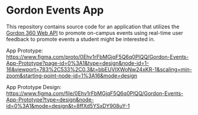# Gordon Events App

This repository contains source code for an application that utilizes the [Gordon 360 Web API](https://github.com/gordon-cs/gordon-360-api) to promote on-campus events using real-time user feedback to promote events a student might be interested in. 


App Prototype: https://www.figma.com/proto/0Ehv1rFbMGjqF5Q6q0PlQQ/Gordon-Events-App-Prototype?page-id=0%3A1&type=design&node-id=1-16&viewport=783%2C533%2C0.3&t=bbEUVIXWoNw24xKR-1&scaling=min-zoom&starting-point-node-id=1%3A16&mode=design

App Prototype Design: https://www.figma.com/file/0Ehv1rFbMGjqF5Q6q0PlQQ/Gordon-Events-App-Prototype?type=design&node-id=0%3A1&mode=design&t=8ffXd5YSxDY908uY-1
